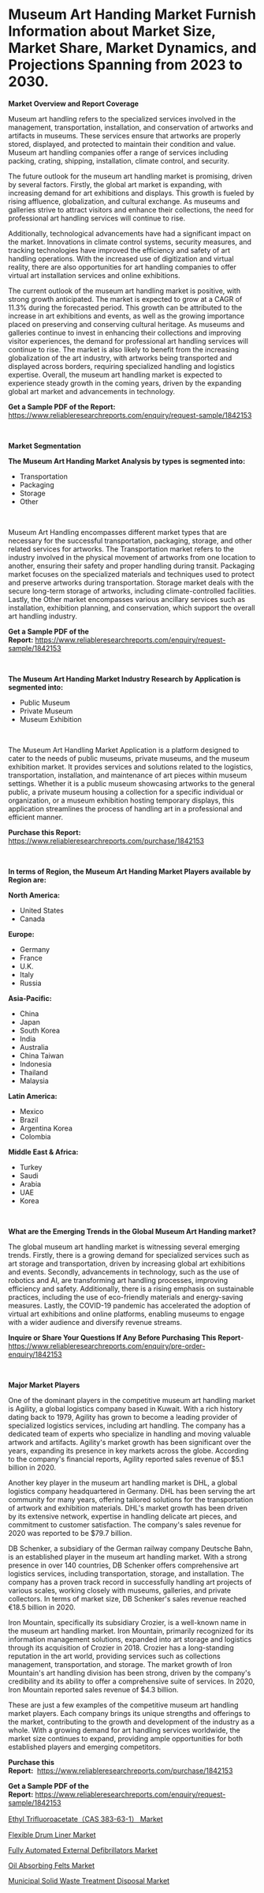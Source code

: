 <p><h1>Museum Art Handing Market Furnish Information about Market Size, Market Share, Market Dynamics, and Projections Spanning from 2023 to 2030.</h1></p><p><strong>Market Overview and Report Coverage</strong></p>
<p><p>Museum art handling refers to the specialized services involved in the management, transportation, installation, and conservation of artworks and artifacts in museums. These services ensure that artworks are properly stored, displayed, and protected to maintain their condition and value. Museum art handling companies offer a range of services including packing, crating, shipping, installation, climate control, and security.</p><p>The future outlook for the museum art handling market is promising, driven by several factors. Firstly, the global art market is expanding, with increasing demand for art exhibitions and displays. This growth is fueled by rising affluence, globalization, and cultural exchange. As museums and galleries strive to attract visitors and enhance their collections, the need for professional art handling services will continue to rise.</p><p>Additionally, technological advancements have had a significant impact on the market. Innovations in climate control systems, security measures, and tracking technologies have improved the efficiency and safety of art handling operations. With the increased use of digitization and virtual reality, there are also opportunities for art handling companies to offer virtual art installation services and online exhibitions.</p><p>The current outlook of the museum art handling market is positive, with strong growth anticipated. The market is expected to grow at a CAGR of 11.3% during the forecasted period. This growth can be attributed to the increase in art exhibitions and events, as well as the growing importance placed on preserving and conserving cultural heritage. As museums and galleries continue to invest in enhancing their collections and improving visitor experiences, the demand for professional art handling services will continue to rise. The market is also likely to benefit from the increasing globalization of the art industry, with artworks being transported and displayed across borders, requiring specialized handling and logistics expertise. Overall, the museum art handling market is expected to experience steady growth in the coming years, driven by the expanding global art market and advancements in technology.</p></p>
<p><strong>Get a Sample PDF of the Report:</strong> <a href="https://www.reliableresearchreports.com/enquiry/request-sample/1842153">https://www.reliableresearchreports.com/enquiry/request-sample/1842153</a></p>
<p>&nbsp;</p>
<p><strong>Market Segmentation</strong></p>
<p><strong>The Museum Art Handing Market Analysis by types is segmented into:</strong></p>
<p><ul><li>Transportation</li><li>Packaging</li><li>Storage</li><li>Other</li></ul></p>
<p>&nbsp;</p>
<p><p>Museum Art Handling encompasses different market types that are necessary for the successful transportation, packaging, storage, and other related services for artworks. The Transportation market refers to the industry involved in the physical movement of artworks from one location to another, ensuring their safety and proper handling during transit. Packaging market focuses on the specialized materials and techniques used to protect and preserve artworks during transportation. Storage market deals with the secure long-term storage of artworks, including climate-controlled facilities. Lastly, the Other market encompasses various ancillary services such as installation, exhibition planning, and conservation, which support the overall art handling industry.</p></p>
<p><strong>Get a Sample PDF of the Report:</strong>&nbsp;<a href="https://www.reliableresearchreports.com/enquiry/request-sample/1842153">https://www.reliableresearchreports.com/enquiry/request-sample/1842153</a></p>
<p>&nbsp;</p>
<p><strong>The Museum Art Handing Market Industry Research by Application is segmented into:</strong></p>
<p><ul><li>Public Museum</li><li>Private Museum</li><li>Museum Exhibition</li></ul></p>
<p>&nbsp;</p>
<p><p>The Museum Art Handling Market Application is a platform designed to cater to the needs of public museums, private museums, and the museum exhibition market. It provides services and solutions related to the logistics, transportation, installation, and maintenance of art pieces within museum settings. Whether it is a public museum showcasing artworks to the general public, a private museum housing a collection for a specific individual or organization, or a museum exhibition hosting temporary displays, this application streamlines the process of handling art in a professional and efficient manner.</p></p>
<p><strong>Purchase this Report:</strong>&nbsp; <a href="https://www.reliableresearchreports.com/purchase/1842153">https://www.reliableresearchreports.com/purchase/1842153</a></p>
<p>&nbsp;</p>
<p><strong>In terms of Region, the Museum Art Handing Market Players available by Region are:</strong></p>
<p>
    <p> <strong> North America: </strong>
        <ul>
            <li>United States</li>
            <li>Canada</li>
        </ul>
        </p> 
    <p> <strong> Europe: </strong>
        <ul>
            <li>Germany</li>
            <li>France</li>
            <li>U.K.</li>
            <li>Italy</li>
            <li>Russia</li>
        </ul>
        </p> 
    <p> <strong> Asia-Pacific: </strong>
        <ul>
            <li>China</li>
            <li>Japan</li>
            <li>South Korea</li>
            <li>India</li>
            <li>Australia</li>
            <li>China Taiwan</li>
            <li>Indonesia</li>
            <li>Thailand</li>
            <li>Malaysia</li>
        </ul>
        </p> 
    <p> <strong> Latin America: </strong>
        <ul>
            <li>Mexico</li>
            <li>Brazil</li>
            <li>Argentina Korea</li>
            <li>Colombia</li>
        </ul>
        </p> 
    <p> <strong> Middle East & Africa: </strong>
        <ul>
            <li>Turkey</li>
            <li>Saudi</li>
            <li>Arabia</li>
            <li>UAE</li>
            <li>Korea</li>
        </ul>
    </p>
    </p>
<p>&nbsp;</p>
<p><strong>What are the Emerging Trends in the Global Museum Art Handing market?</strong></p>
<p><p>The global museum art handling market is witnessing several emerging trends. Firstly, there is a growing demand for specialized services such as art storage and transportation, driven by increasing global art exhibitions and events. Secondly, advancements in technology, such as the use of robotics and AI, are transforming art handling processes, improving efficiency and safety. Additionally, there is a rising emphasis on sustainable practices, including the use of eco-friendly materials and energy-saving measures. Lastly, the COVID-19 pandemic has accelerated the adoption of virtual art exhibitions and online platforms, enabling museums to engage with a wider audience and diversify revenue streams.</p></p>
<p><strong>Inquire or Share Your Questions If Any Before Purchasing This Report</strong>- <a href="https://www.reliableresearchreports.com/enquiry/pre-order-enquiry/1842153">https://www.reliableresearchreports.com/enquiry/pre-order-enquiry/1842153</a></p>
<p>&nbsp;</p>
<p><strong>Major Market Players</strong></p>
<p><p>One of the dominant players in the competitive museum art handling market is Agility, a global logistics company based in Kuwait. With a rich history dating back to 1979, Agility has grown to become a leading provider of specialized logistics services, including art handling. The company has a dedicated team of experts who specialize in handling and moving valuable artwork and artifacts. Agility's market growth has been significant over the years, expanding its presence in key markets across the globe. According to the company's financial reports, Agility reported sales revenue of $5.1 billion in 2020.</p><p>Another key player in the museum art handling market is DHL, a global logistics company headquartered in Germany. DHL has been serving the art community for many years, offering tailored solutions for the transportation of artwork and exhibition materials. DHL's market growth has been driven by its extensive network, expertise in handling delicate art pieces, and commitment to customer satisfaction. The company's sales revenue for 2020 was reported to be $79.7 billion.</p><p>DB Schenker, a subsidiary of the German railway company Deutsche Bahn, is an established player in the museum art handling market. With a strong presence in over 140 countries, DB Schenker offers comprehensive art logistics services, including transportation, storage, and installation. The company has a proven track record in successfully handling art projects of various scales, working closely with museums, galleries, and private collectors. In terms of market size, DB Schenker's sales revenue reached €18.5 billion in 2020.</p><p>Iron Mountain, specifically its subsidiary Crozier, is a well-known name in the museum art handling market. Iron Mountain, primarily recognized for its information management solutions, expanded into art storage and logistics through its acquisition of Crozier in 2018. Crozier has a long-standing reputation in the art world, providing services such as collections management, transportation, and storage. The market growth of Iron Mountain's art handling division has been strong, driven by the company's credibility and its ability to offer a comprehensive suite of services. In 2020, Iron Mountain reported sales revenue of $4.3 billion.</p><p>These are just a few examples of the competitive museum art handling market players. Each company brings its unique strengths and offerings to the market, contributing to the growth and development of the industry as a whole. With a growing demand for art handling services worldwide, the market size continues to expand, providing ample opportunities for both established players and emerging competitors.</p></p>
<p><strong>Purchase this Report:</strong>&nbsp;&nbsp;<a href="https://www.reliableresearchreports.com/purchase/1842153">https://www.reliableresearchreports.com/purchase/1842153</a></p>
<p></p>
<p><strong>Get a Sample PDF of the Report:</strong>&nbsp;<a href="https://www.reliableresearchreports.com/enquiry/request-sample/1842153">https://www.reliableresearchreports.com/enquiry/request-sample/1842153</a></p>
<p><p><a href="https://www.linkedin.com/pulse/ethyl-trifluoroacetatecas-383-63-1-market-size-growth/">Ethyl Trifluoroacetate（CAS 383-63-1） Market</a></p><p><a href="https://www.linkedin.com/pulse/flexible-drum-liner-market-size-growth-forecast-from/">Flexible Drum Liner Market</a></p><p><a href="https://medium.com/@bank.build.unity/fully-automated-external-defibrillators-market-analysis-its-cagr-market-segmentation-and-global-d4a4a102513f">Fully Automated External Defibrillators Market</a></p><p><a href="https://medium.com/@fire.honor.safe/oil-absorbing-felts-market-trends-and-market-analysis-forecasted-for-period-2023-2030-d2e4a3c0fbb7">Oil Absorbing Felts Market</a></p><p><a href="https://github.com/RoccoManning/Market-Research-Report-List-2/blob/main/municipal-solid-waste-treatment-disposal-market.md">Municipal Solid Waste Treatment Disposal Market</a></p></p>